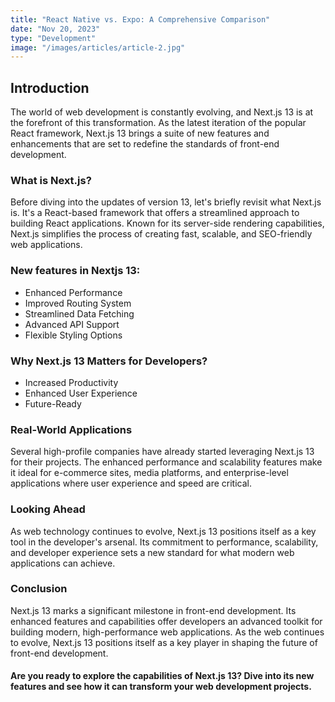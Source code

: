 ```yaml
---
title: "React Native vs. Expo: A Comprehensive Comparison"
date: "Nov 20, 2023"
type: "Development"
image: "/images/articles/article-2.jpg"
---
```


## Introduction

The world of web development is constantly evolving, and Next.js 13 is at the forefront of this transformation. As the latest iteration of the popular React framework, Next.js 13 brings a suite of new features and enhancements that are set to redefine the standards of front-end development.

### What is Next.js?

Before diving into the updates of version 13, let's briefly revisit what Next.js is. It's a React-based framework that offers a streamlined approach to building React applications. Known for its server-side rendering capabilities, Next.js simplifies the process of creating fast, scalable, and SEO-friendly web applications.

### New features in Nextjs 13:

- Enhanced Performance
- Improved Routing System
- Streamlined Data Fetching
- Advanced API Support
- Flexible Styling Options

### Why Next.js 13 Matters for Developers?

- Increased Productivity
- Enhanced User Experience
- Future-Ready

### Real-World Applications

Several high-profile companies have already started leveraging Next.js 13 for their projects. The enhanced performance and scalability features make it ideal for e-commerce sites, media platforms, and enterprise-level applications where user experience and speed are critical.

### Looking Ahead

As web technology continues to evolve, Next.js 13 positions itself as a key tool in the developer's arsenal. Its commitment to performance, scalability, and developer experience sets a new standard for what modern web applications can achieve.

### Conclusion

Next.js 13 marks a significant milestone in front-end development. Its enhanced features and capabilities offer developers an advanced toolkit for building modern, high-performance web applications. As the web continues to evolve, Next.js 13 positions itself as a key player in shaping the future of front-end development.

#### Are you ready to explore the capabilities of Next.js 13? Dive into its new features and see how it can transform your web development projects.
